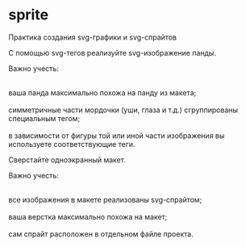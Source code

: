 # sprite
 Практика создания svg-графики и svg-спрайтов
 
С помощью svg-тегов реализуйте svg-изображение панды.

Важно учесть:

<br>ваша панда максимально похожа на панду из макета;</br>
<br>симметричные части мордочки (уши, глаза и т.д.) сгруппированы специальным тегом;</br>
<br>в зависимости от фигуры той или иной части изображения вы используете соответствующие теги.</br>


Сверстайте одноэкранный макет.

Важно учесть:

<br>все изображения в макете реализованы svg-спрайтом;</br>
<br>ваша верстка максимально похожа на макет;</br>
<br>сам спрайт расположен в отдельном файле проекта.</br>
